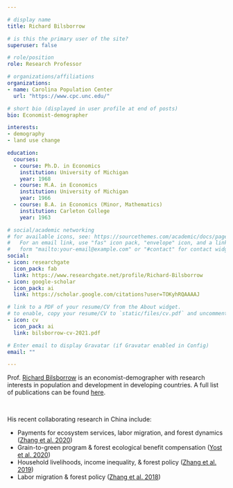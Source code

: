 ```yaml
---

# display name
title: Richard Bilsborrow

# is this the primary user of the site?
superuser: false

# role/position
role: Research Professor

# organizations/affiliations
organizations:
- name: Carolina Population Center
  url: "https://www.cpc.unc.edu/"

# short bio (displayed in user profile at end of posts)
bio: Economist-demographer

interests:
- demography
- land use change

education:
  courses:
  - course: Ph.D. in Economics
    institution: University of Michigan
    year: 1968
  - course: M.A. in Economics
    institution: University of Michigan
    year: 1966
  - course: B.A. in Economics (Minor, Mathematics)
    institution: Carleton College
    year: 1963

# social/academic networking
# for available icons, see: https://sourcethemes.com/academic/docs/page-builder/#icons
#   For an email link, use "fas" icon pack, "envelope" icon, and a link in the
#   form "mailto:your-email@example.com" or "#contact" for contact widget.
social:
- icon: researchgate
  icon_pack: fab
  link: https://www.researchgate.net/profile/Richard-Bilsborrow
- icon: google-scholar
  icon_pack: ai
  link: https://scholar.google.com/citations?user=TOKyhRQAAAAJ

# link to a PDF of your resume/CV from the About widget.
# to enable, copy your resume/CV to `static/files/cv.pdf` and uncomment the lines below.
- icon: cv
  icon_pack: ai
  link: bilsborrow-cv-2021.pdf

# Enter email to display Gravatar (if Gravatar enabled in Config)
email: ""

---
```


Prof. [Richard Bilsborrow](https://www.cpc.unc.edu/people/fellows/richard-e-bilsborrow/) is an economist-demographer
with research interests in population and development in developing countries. 
A full list of publications can be found [here](https://www.cpc.unc.edu/resources/publications/?q=Bilsborrow%2C+Richard+E.&sort=ryat). 

<br>

His recent collaborating research in China include:
- Payments for ecosystem services, labor migration, and forest dynamics
  ([Zhang et al. 2020](https://www.qzgeog.com/publication/p2020-zhangqi-divergent/))
- Grain-to-green program & forest ecological benefit compensation
  ([Yost et al. 2020](https://doi.org/10.1016/j.ecolecon.2019.106509))
- Household livelihoods, income inequality, & forest policy
  ([Zhang et al. 2019](https://www.qzgeog.com/publication/p2019-zhangqi-income/))
- Labor migration & forest policy
  ([Zhang et al. 2018](https://www.qzgeog.com/publication/p2018-zhangqi-migration/))

<br>




